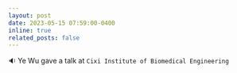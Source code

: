 ```yaml
---
layout: post
date: 2023-05-15 07:59:00-0400 
inline: true
related_posts: false
---
```


 :sound: Ye Wu gave a talk at `Cixi Institute of Biomedical Engineering`  
